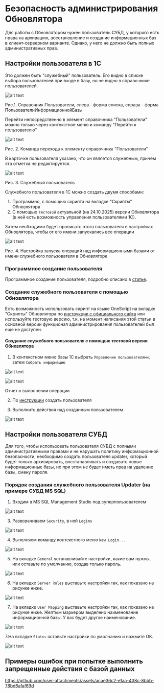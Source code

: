 # Безопасность администрирования Обновлятора

Для работы с Обновлятором нужен пользователь СУБД, у которого есть права на архивацию, восстановление и создание информационных баз в клиент-серверном варианте.
Однако, у него не должно быть полных административных прав.

## Настройки пользователя в 1С
Это должен быть "служебный" пользователь. Его видно в списке выбора пользователей при входе в базу, но не видно в справочнике пользователей.

![alt text](image.png) 

Рис.1. Справочник Пользователи, слева - форма списка, справа - форма ПользователиИнформационнойБазы

Перейти непосредственно в элемент справочника "Пользователи" можно только через контекстное меню и команду "Перейти к пользователю"

![alt text](image-1.png)

Рис. 2. Команда перехода к элементу справочника "Пользователи"

В карточке пользователя указано, что он является служебным, причем эта отметка не редактируется.

![alt text](image-2.png)

Рис. 3. Служебный пользователь

Служебного пользователя в 1С можно создать двумя способами:
1. Программно, с помощью скрипта на вкладке "Скрипты" Обновлятора
2. С помощью ``тестовой`` актуальной (на 24.10.2025) версии Обновлятора (в ней есть возможность управления пользователями 1С).

Затем необходимо будет прописать этого пользователя в настройках Обновлятора, чтобы от его имени запускались все операции

![alt text](image-3.png)

Рис. 4. Настройка запуска операций над информационными базами от имени служебного пользователя в Обновляторе


### Программное создание пользователя 
Программное создание пользователя, подробно описано в [статье](https://www.myblog-1c.ru/программное-создание-и-изменение-пол/).


### Создание служебного пользователя с помощью Обновлятора
Есть возможность использовать скрипт на языке OneScript на вкладке "Скрипты" Обновлятора по [инструкции с официального сайта](https://helpme1s.ru/sozdaem-i-udalyaem-polzovatelej-pri-pomoshhi-obnovlyatora-1s) или используйте тестовую версию, т.к. на момент написания этой статьи в основной версии функционал администрирования пользователей был еще не доступен.

#### Создание служебного пользователя с помощью тестовой версии Обновлятора

1. В контекстном меню базы 1С выбрать ```Управление пользователями```, затем ```Собрать информацию```

![alt text](image-11.png)

![alt text](image-12.png)

Отчет о выполнении операции

2. По [инструкции](https://helpme1s.ru/obnovlyator-1s-upravlenie-polzovatelyami-baz-1s#i-7) создать пользователя

3. Выполнить действия над созданным пользователем

![alt text](image-13.png)

## Настройки пользователя СУБД

Для того, чтобы использовать пользователя СУБД с полными административными правами и не нарушать политику информационной безопасности, необходимо создать пользователя updater, который будет только архивировать, восстанавливать и создавать новые информационные базы, но при этом не будет иметь прав на удаление базы, смену пароля.

### Порядок создания служебного пользователя Updater (на примере СУБД MS SQL)

1. Входим в MS SQL Management Studio под суперпользователем

![alt text](image-5.png)

3. Разворачиваем ```Security```, в ней ```Logins```

![alt text](image-4.png)

4. Выполняем команду контекстного меню ```New Login...``` 

![alt text](image-6.png)

5. На вкладке ```General``` устанавливайте настройки, какие вам нужны, или оставьте по умолчанию, создав только пароль.

![alt text](image-7.png)

6. На вкладке ```Server Roles``` выставьте настройки так, как показано на рисунке ниже.

![alt text](image-8.png)

7. На вкладке ```User Mapping``` выставьте настройки так, как показано на рисунке ниже. Желтым маркером выделено наименование информационной базы. У вас будет другое наименование.

![alt text](image-9.png)

7.На вкладке ```Status``` оставьте настройки по умолчанию и нажмите ОК. 

![alt text](image-10.png)

## Примеры ошибок при попытке выполнить запрещенные действия с базой данных

https://github.com/user-attachments/assets/acae36c2-e1aa-438c-8bbb-78bd6afaf69d

